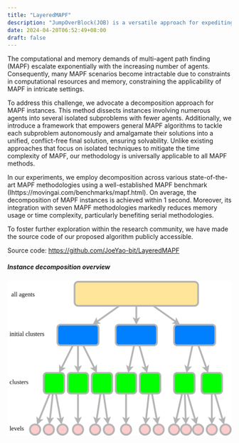 ```yaml
---
title: "LayeredMAPF"
description: "JumpOverBlock(JOB) is a versatile approach for expediting line-of-sight (LOS) checks across maps of varying dimensions. This method significantly enhances the efficiency of LOS calculations, thereby optimizing the overall process of path planning or motion planning."
date: 2024-04-20T06:52:49+08:00
draft: false
---
```

The computational and memory demands of multi-agent path finding (MAPF) escalate exponentially with the increasing number of agents. Consequently, many MAPF scenarios become intractable due to constraints in computational resources and memory, constraining the applicability of MAPF in intricate settings.

To address this challenge, we advocate a decomposition approach for MAPF instances. This method dissects instances involving numerous agents into several isolated subproblems with fewer agents. Additionally, we introduce a framework that empowers general MAPF algorithms to tackle each subproblem autonomously and amalgamate their solutions into a unified, conflict-free final solution, ensuring solvability. Unlike existing approaches that focus on isolated techniques to mitigate the time complexity of MAPF, our methodology is universally applicable to all MAPF methods.

In our experiments, we employ decomposition across various state-of-the-art MAPF methodologies using a well-established MAPF benchmark (Ihttps://movingai.com/benchmarks/mapf.html). On average, the decomposition of MAPF instances is achieved within 1 second. Moreover, its integration with seven MAPF methodologies markedly reduces memory usage or time complexity, particularly benefiting serial methodologies.

To foster further exploration within the research community, we have made the source code of our proposed algorithm publicly accessible.

Source code: https://github.com/JoeYao-bit/LayeredMAPF

##### Instance decomposition overview
![alt 属性文本](images/overview4.png)


